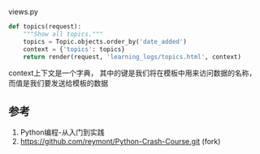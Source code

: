 

views.py
```py
def topics(request):
    """Show all topics."""
    topics = Topic.objects.order_by('date_added')
    context = {'topics': topics}
    return render(request, 'learning_logs/topics.html', context)
```
context上下文是一个字典， 其中的键是我们将在模板中用来访问数据的名称， 而值是我们要发送给模板的数据

## 参考

1.  Python编程-从入门到实践
2.  https://github.com/reymont/Python-Crash-Course.git (fork)